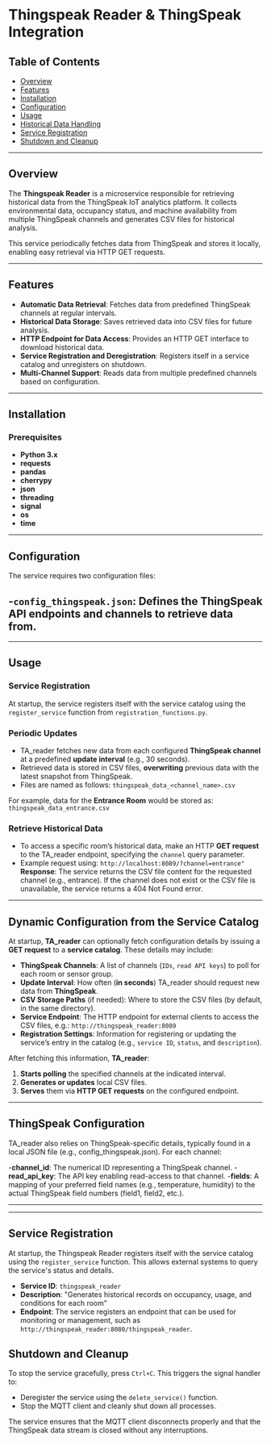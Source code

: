 # Thingspeak Reader & ThingSpeak Integration

## Table of Contents
- [Overview](#overview)
- [Features](#features)
- [Installation](#installation)
- [Configuration](#configuration)
- [Usage](#usage)
- [Historical Data Handling](#Historical-Data-Handling) 
- [Service Registration](#service-registration)
- [Shutdown and Cleanup](#shutdown-and-cleanup)

---

## Overview
The **Thingspeak Reader** is a microservice responsible for retrieving historical data from the ThingSpeak IoT analytics platform. It collects environmental data, occupancy status, and machine availability from multiple ThingSpeak channels and generates CSV files for historical analysis.

This service periodically fetches data from ThingSpeak and stores it locally, enabling easy retrieval via HTTP GET requests.

---

## Features
- **Automatic Data Retrieval**: Fetches data from predefined ThingSpeak channels at regular intervals.
- **Historical Data Storage**: Saves retrieved data into CSV files for future analysis.
- **HTTP Endpoint for Data Access**: Provides an HTTP GET interface to download historical data.
- **Service Registration and Deregistration**: Registers itself in a service catalog and unregisters on shutdown.
- **Multi-Channel Support**: Reads data from multiple predefined channels based on configuration.
  
---

## Installation

### Prerequisites
- **Python 3.x**
- **requests**
- **pandas**
- **cherrypy**
- **json**
- **threading**
- **signal**
- **os**
- **time**

---
## Configuration

The service requires two configuration files:

-`config_thingspeak.json`: Defines the ThingSpeak API endpoints and channels to retrieve data from.
-

---
## Usage

### Service Registration
At startup, the service registers itself with the service catalog using the `register_service` function from `registration_functions.py`.


### Periodic Updates
- TA_reader fetches new data from each configured **ThingSpeak channel** at a predefined **update interval** (e.g., 30 seconds).  
- Retrieved data is stored in CSV files, **overwriting** previous data with the latest snapshot from ThingSpeak.  
- Files are named as follows:  ```thingspeak_data_<channel_name>.csv```

For example, data for the **Entrance Room** would be stored as:
```thingspeak_data_entrance.csv```

### Retrieve Historical Data
- To access a specific room’s historical data, make an HTTP **GET request** to the TA_reader endpoint, specifying the `channel` query parameter.  
- Example request using:
```http://localhost:8089/?channel=entrance"```
**Response**: The service returns the CSV file content for the requested channel (e.g., entrance).
If the channel does not exist or the CSV file is unavailable, the service returns a 404 Not Found error.

---

## Dynamic Configuration from the Service Catalog

At startup, **TA_reader** can optionally fetch configuration details by issuing a **GET request** to a **service catalog**. These details may include:

- **ThingSpeak Channels**: A list of channels (`IDs`, `read API keys`) to poll for each room or sensor group.
- **Update Interval**: How often (**in seconds**) TA_reader should request new data from **ThingSpeak**.
- **CSV Storage Paths** (if needed): Where to store the CSV files (by default, in the same directory).
- **Service Endpoint**: The HTTP endpoint for external clients to access the CSV files, e.g.:
`http://thingspeak_reader:8089`
- **Registration Settings**: Information for registering or updating the service’s entry in the catalog (e.g., `service ID`, `status`, and `description`).

After fetching this information, **TA_reader**:
1. **Starts polling** the specified channels at the indicated interval.
2. **Generates or updates** local CSV files.
3. **Serves** them via **HTTP GET requests** on the configured endpoint.

---

## ThingSpeak Configuration

TA_reader also relies on ThingSpeak-specific details, typically found in a local JSON file (e.g., config_thingspeak.json). For each channel:

-**channel_id**: The numerical ID representing a ThingSpeak channel.
-**read_api_key**: The API key enabling read-access to that channel.
-**fields**: A mapping of your preferred field names (e.g., temperature, humidity) to the actual ThingSpeak field numbers (field1, field2, etc.).

---

---

## Service Registration

At startup, the Thingspeak Reader registers itself with the service catalog using the `register_service` function. This allows external systems to query the service's status and details.

- **Service ID**: `thingspeak_reader`
- **Description**: "Generates historical records on occupancy, usage, and conditions for each room"
- **Endpoint**: The service registers an endpoint that can be used for monitoring or management, such as `http://thingspeak_reader:8080/thingspeak_reader`.

## Shutdown and Cleanup

To stop the service gracefully, press `Ctrl+C`. This triggers the signal handler to:
- Deregister the service using the `delete_service()` function.
- Stop the MQTT client and cleanly shut down all processes.

The service ensures that the MQTT client disconnects properly and that the ThingSpeak data stream is closed without any interruptions.



